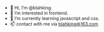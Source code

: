 - 👋 Hi, I’m @blahking.
- 👀 I’m interested in frontend.
- 🌱 I’m currently learning javascript and css.
- 📫 contact with me via blahking@163.com

<!---
blahking/blahking is a ✨ special ✨ repository because its `README.md` (this file) appears on your GitHub profile.
You can click the Preview link to take a look at your changes.
--->
